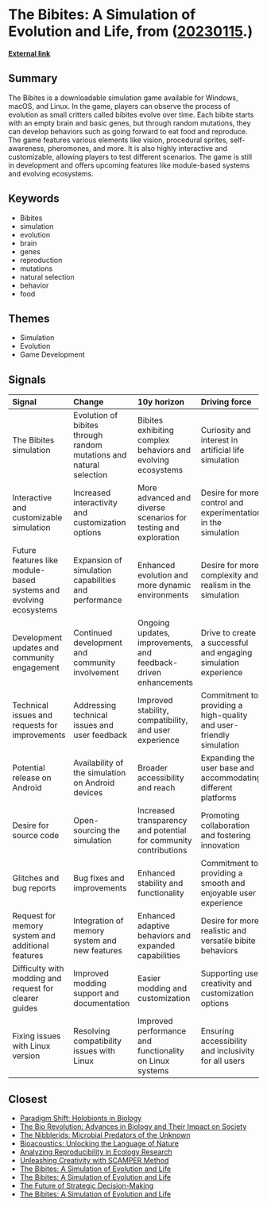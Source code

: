 # __The Bibites: A Simulation of Evolution and Life__, from ([20230115](https://kghosh.substack.com/p/20230115).)

__[External link](https://leocaussan.itch.io/the-bibites)__



## Summary

The Bibites is a downloadable simulation game available for Windows, macOS, and Linux. In the game, players can observe the process of evolution as small critters called bibites evolve over time. Each bibite starts with an empty brain and basic genes, but through random mutations, they can develop behaviors such as going forward to eat food and reproduce. The game features various elements like vision, procedural sprites, self-awareness, pheromones, and more. It is also highly interactive and customizable, allowing players to test different scenarios. The game is still in development and offers upcoming features like module-based systems and evolving ecosystems.

## Keywords

* Bibites
* simulation
* evolution
* brain
* genes
* reproduction
* mutations
* natural selection
* behavior
* food

## Themes

* Simulation
* Evolution
* Game Development

## Signals

| Signal                                                            | Change                                                              | 10y horizon                                                      | Driving force                                                       |
|:------------------------------------------------------------------|:--------------------------------------------------------------------|:-----------------------------------------------------------------|:--------------------------------------------------------------------|
| The Bibites simulation                                            | Evolution of bibites through random mutations and natural selection | Bibites exhibiting complex behaviors and evolving ecosystems     | Curiosity and interest in artificial life simulation                |
| Interactive and customizable simulation                           | Increased interactivity and customization options                   | More advanced and diverse scenarios for testing and exploration  | Desire for more control and experimentation in the simulation       |
| Future features like module-based systems and evolving ecosystems | Expansion of simulation capabilities and performance                | Enhanced evolution and more dynamic environments                 | Desire for more complexity and realism in the simulation            |
| Development updates and community engagement                      | Continued development and community involvement                     | Ongoing updates, improvements, and feedback-driven enhancements  | Drive to create a successful and engaging simulation experience     |
| Technical issues and requests for improvements                    | Addressing technical issues and user feedback                       | Improved stability, compatibility, and user experience           | Commitment to providing a high-quality and user-friendly simulation |
| Potential release on Android                                      | Availability of the simulation on Android devices                   | Broader accessibility and reach                                  | Expanding the user base and accommodating different platforms       |
| Desire for source code                                            | Open-sourcing the simulation                                        | Increased transparency and potential for community contributions | Promoting collaboration and fostering innovation                    |
| Glitches and bug reports                                          | Bug fixes and improvements                                          | Enhanced stability and functionality                             | Commitment to providing a smooth and enjoyable user experience      |
| Request for memory system and additional features                 | Integration of memory system and new features                       | Enhanced adaptive behaviors and expanded capabilities            | Desire for more realistic and versatile bibite behaviors            |
| Difficulty with modding and request for clearer guides            | Improved modding support and documentation                          | Easier modding and customization                                 | Supporting user creativity and customization options                |
| Fixing issues with Linux version                                  | Resolving compatibility issues with Linux                           | Improved performance and functionality on Linux systems          | Ensuring accessibility and inclusivity for all users                |

## Closest

* [Paradigm Shift: Holobionts in Biology](99e803820e0c09fbc3163a5a26ff49bb)
* [The Bio Revolution: Advances in Biology and Their Impact on Society](62a5bae52266a680c6a13bd3ef8dc48c)
* [The Nibblerids: Microbial Predators of the Unknown](279ad1b21581f6a15ca206621c443c6d)
* [Bioacoustics: Unlocking the Language of Nature](db2690cf7530366ddf6f9606b830f782)
* [Analyzing Reproducibility in Ecology Research](6ca0eb61f6679e513cde2fa1b3637de7)
* [Unleashing Creativity with SCAMPER Method](0e850e13ca65ce51de13cd4e0ec85861)
* [The Bibites: A Simulation of Evolution and Life](4dd15e16ec507f1ae3827f8be14dde98)
* [The Bibites: A Simulation of Evolution and Life](4dd15e16ec507f1ae3827f8be14dde98)
* [The Future of Strategic Decision-Making](c474eac8117547a89cac2c805652df9c)
* [The Bibites: A Simulation of Evolution and Life](4dd15e16ec507f1ae3827f8be14dde98)